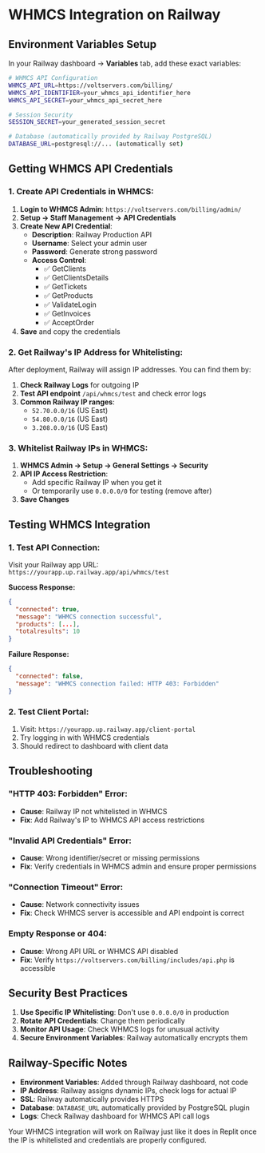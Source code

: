# WHMCS Integration on Railway

## Environment Variables Setup

In your Railway dashboard → **Variables** tab, add these exact variables:

```bash
# WHMCS API Configuration
WHMCS_API_URL=https://voltservers.com/billing/
WHMCS_API_IDENTIFIER=your_whmcs_api_identifier_here
WHMCS_API_SECRET=your_whmcs_api_secret_here

# Session Security
SESSION_SECRET=your_generated_session_secret

# Database (automatically provided by Railway PostgreSQL)
DATABASE_URL=postgresql://... (automatically set)
```

## Getting WHMCS API Credentials

### 1. Create API Credentials in WHMCS:
1. **Login to WHMCS Admin**: `https://voltservers.com/billing/admin/`
2. **Setup → Staff Management → API Credentials**
3. **Create New API Credential**:
   - **Description**: Railway Production API
   - **Username**: Select your admin user
   - **Password**: Generate strong password
   - **Access Control**: 
     - ✅ GetClients
     - ✅ GetClientsDetails  
     - ✅ GetTickets
     - ✅ GetProducts
     - ✅ ValidateLogin
     - ✅ GetInvoices
     - ✅ AcceptOrder
4. **Save** and copy the credentials

### 2. Get Railway's IP Address for Whitelisting:
After deployment, Railway will assign IP addresses. You can find them by:

1. **Check Railway Logs** for outgoing IP
2. **Test API endpoint** `/api/whmcs/test` and check error logs
3. **Common Railway IP ranges**:
   - `52.70.0.0/16` (US East)
   - `54.80.0.0/16` (US East) 
   - `3.208.0.0/16` (US East)

### 3. Whitelist Railway IPs in WHMCS:
1. **WHMCS Admin → Setup → General Settings → Security**
2. **API IP Access Restriction**:
   - Add specific Railway IP when you get it
   - Or temporarily use `0.0.0.0/0` for testing (remove after)
3. **Save Changes**

## Testing WHMCS Integration

### 1. Test API Connection:
Visit your Railway app URL: `https://yourapp.up.railway.app/api/whmcs/test`

**Success Response:**
```json
{
  "connected": true,
  "message": "WHMCS connection successful",
  "products": [...],
  "totalresults": 10
}
```

**Failure Response:**
```json
{
  "connected": false,
  "message": "WHMCS connection failed: HTTP 403: Forbidden"
}
```

### 2. Test Client Portal:
1. Visit: `https://yourapp.up.railway.app/client-portal`
2. Try logging in with WHMCS credentials
3. Should redirect to dashboard with client data

## Troubleshooting

### "HTTP 403: Forbidden" Error:
- **Cause**: Railway IP not whitelisted in WHMCS
- **Fix**: Add Railway's IP to WHMCS API access restrictions

### "Invalid API Credentials" Error:
- **Cause**: Wrong identifier/secret or missing permissions
- **Fix**: Verify credentials in WHMCS admin and ensure proper permissions

### "Connection Timeout" Error:
- **Cause**: Network connectivity issues
- **Fix**: Check WHMCS server is accessible and API endpoint is correct

### Empty Response or 404:
- **Cause**: Wrong API URL or WHMCS API disabled
- **Fix**: Verify `https://voltservers.com/billing/includes/api.php` is accessible

## Security Best Practices

1. **Use Specific IP Whitelisting**: Don't use `0.0.0.0/0` in production
2. **Rotate API Credentials**: Change them periodically
3. **Monitor API Usage**: Check WHMCS logs for unusual activity
4. **Secure Environment Variables**: Railway automatically encrypts them

## Railway-Specific Notes

- **Environment Variables**: Added through Railway dashboard, not code
- **IP Address**: Railway assigns dynamic IPs, check logs for actual IP
- **SSL**: Railway automatically provides HTTPS
- **Database**: `DATABASE_URL` automatically provided by PostgreSQL plugin
- **Logs**: Check Railway dashboard for WHMCS API call logs

Your WHMCS integration will work on Railway just like it does in Replit once the IP is whitelisted and credentials are properly configured.